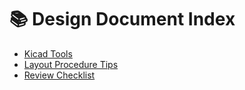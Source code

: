 # 📚 Design Document Index

- [Kicad Tools](./pages/kicad_tools.md)
- [Layout Procedure Tips](./pages/layout_procedure_tips.md)
- [Review Checklist](./pages/review_checklist.md)
